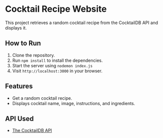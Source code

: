 # Cocktail Recipe Website

This project retrieves a random cocktail recipe from the CocktailDB API and displays it.

## How to Run

1. Clone the repository.
2. Run `npm install` to install the dependencies.
3. Start the server using `nodemon index.js`
4. Visit `http://localhost:3000` in your browser.

## Features

- Get a random cocktail recipe.
- Displays cocktail name, image, instructions, and ingredients.

## API Used

- [The CocktailDB API](https://www.thecocktaildb.com/api.php)
